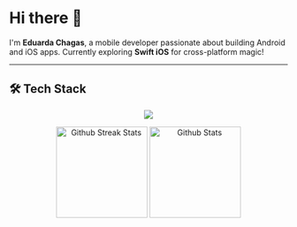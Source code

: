 # Hi there 👋

I'm **Eduarda Chagas**, a mobile developer passionate about building Android and iOS apps. Currently exploring **Swift iOS** for cross-platform magic!

---

## 🛠️ Tech Stack
<p align="center">
  <img src="https://skillicons.dev/icons?i=androidstudio,kotlin,java,swift,flutter,dart,git,github,figma" />
</p>

<p align="center">
  <img src="https://github-readme-streak-stats.herokuapp.com/?user=EduardaAChagas&theme=radical" alt="Github Streak Stats" height="165"/>
  <img src="https://github-readme-stats.vercel.app/api?username=EduardaAChagas&show_icons=true&theme=radical" alt="Github Stats" height="165"/>
</p>
